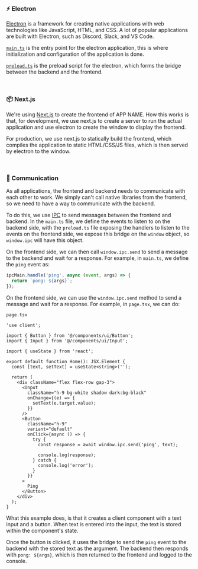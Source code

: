 ### ⚡️ Electron

[Electron](https://www.electronjs.org/) is a framework for creating native
applications with web technologies like JavaScript, HTML, and CSS. A lot of
popular applications are built with Electron, such as Discord, Slack, and VS
Code.

[`main.ts`](./src/main.ts) is the entry point for the electron application, this
is where initialization and configuration of the application is done.

[`preload.ts`](./src/preload.ts) is the preload script for the electron, which
forms the bridge between the backend and the frontend.

&nbsp;

### 📦 Next.js

We're using [Next.js](https://nextjs.org/) to create the frontend of APP NAME.
How this works is that, for development, we use next.js to create a server to
run the actual application and use electron to create the window to display the
frontend.

For production, we use next.js to statically build the frontend, which
compiles the application to static HTML/CSS/JS files, which is then served by
electron to the window.

&nbsp;

### 🤝 Communication

As all applications, the frontend and backend needs to communicate with each
other to work. We simply can't call native libraries from the frontend, so we
need to have a way to communicate with the backend.

To do this, we use [IPC](https://www.electronjs.org/docs/latest/tutorial/ipc) to
send messages between the frontend and backend. In the `main.ts` file, we define
the events to listen to on the backend side, with the `preload.ts` file exposing
the handlers to listen to the events on the frontend side, we expose this bridge
on the `window` object, so `window.ipc` will have this object.

On the frontend side, we can then call `window.ipc.send` to send a message to
the backend and wait for a response. For example, in `main.ts`, we define the
`ping` event as:

```ts
ipcMain.handle('ping', async (event, args) => {
  return `pong: ${args}`;
});
```

On the frontend side, we can use the `window.ipc.send` method to send a message
and wait for a response. For example, in `page.tsx`, we can do:

`page.tsx`

```tsx
'use client';

import { Button } from '@/components/ui/Button';
import { Input } from '@/components/ui/Input';

import { useState } from 'react';

export default function Home(): JSX.Element {
  const [text, setText] = useState<string>('');

  return (
    <div className="flex flex-row gap-3">
      <Input
        className="h-9 bg-white shadow dark:bg-black"
        onChange={(e) => {
          setText(e.target.value);
        }}
      />
      <Button
        className="h-9"
        variant="default"
        onClick={async () => {
          try {
            const response = await window.ipc.send('ping', text);

            console.log(response);
          } catch {
            console.log('error');
          }
        }}
      >
        Ping
      </Button>
    </div>
  );
}
```

What this example does, is that it creates a client component with a text input
and a button. When text is entered into the input, the text is stored within the
component's state.

Once the button is clicked, it uses the bridge to send the `ping` event to the
backend with the stored text as the argument. The backend then responds with
`pong: ${args}`, which is then returned to the frontend and logged to the
console.